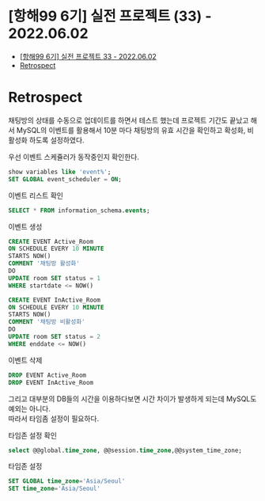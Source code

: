 # [항해99 6기] 실전 프로젝트 (33) - 2022.06.02

<!-- TOC -->

- [[항해99 6기] 실전 프로젝트 33 - 2022.06.02](#%ED%95%AD%ED%95%B499-6%EA%B8%B0-%EC%8B%A4%EC%A0%84-%ED%94%84%EB%A1%9C%EC%A0%9D%ED%8A%B8-33---20220602)
- [Retrospect](#retrospect)

<!-- /TOC -->

# Retrospect
채팅방의 상태를 수동으로 업데이트를 하면서 테스트 했는데 프로젝트 기간도 끝났고 해서 MySQL의 이벤트를 활용해서 10분 마다 채팅방의 유효 시간을 확인하고 확성화, 비활성화 하도록 설정하였다.

우선 이벤트 스케쥴러가 동작중인지 확인한다.
``` SQL
show variables like 'event%';
SET GLOBAL event_scheduler = ON;
```

이벤트 리스트 확인
``` SQL
SELECT * FROM information_schema.events;
```

이벤트 생성
``` SQL
CREATE EVENT Active_Room 
ON SCHEDULE EVERY 10 MINUTE
STARTS NOW()
COMMENT '채팅방 활성화'
DO
UPDATE room SET status = 1
WHERE startdate <= NOW()

CREATE EVENT InActive_Room 
ON SCHEDULE EVERY 10 MINUTE
STARTS NOW()
COMMENT '채팅방 비활성화'
DO
UPDATE room SET status = 2
WHERE enddate <= NOW()
```

이벤트 삭제
``` SQL
DROP EVENT Active_Room
DROP EVENT InActive_Room
```

그리고 대부분의 DB들의 시간을 이용하다보면 시간 차이가 발생하게 되는데 MySQL도 예외는 아니다.  
따라서 타임좀 설정이 필요하다.  

타임존 설정 확인
``` SQL
select @@global.time_zone, @@session.time_zone,@@system_time_zone;
```

타임존 설정
``` SQL
SET GLOBAL time_zone='Asia/Seoul'
SET time_zone='Asia/Seoul'
```